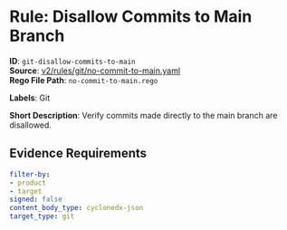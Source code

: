 # Rule: Disallow Commits to Main Branch

**ID**: `git-disallow-commits-to-main`  
**Source**: [v2/rules/git/no-commit-to-main.yaml](https://github.com/scribe-public/sample-policies/v2/rules/git/no-commit-to-main.yaml)  
**Rego File Path**: `no-commit-to-main.rego`  

**Labels**: Git

**Short Description**: Verify commits made directly to the main branch are disallowed.

## Evidence Requirements

```yaml
filter-by:
- product
- target
signed: false
content_body_type: cyclonedx-json
target_type: git
```
